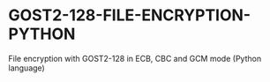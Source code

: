 # GOST2-128-FILE-ENCRYPTION-PYTHON
File encryption with GOST2-128 in ECB, CBC and GCM mode (Python language)
